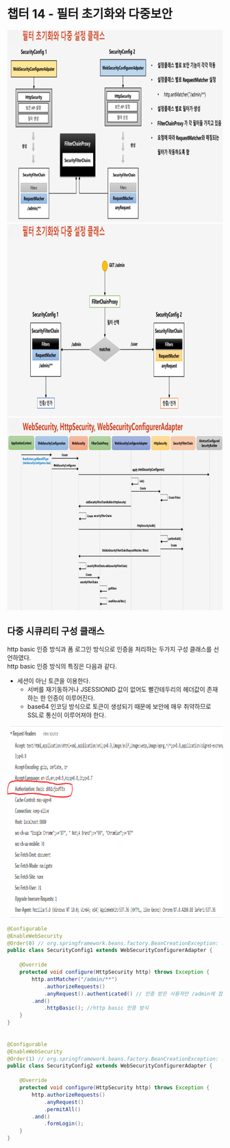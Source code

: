 # 챕터 14 - 필터 초기화와 다중보안

<img src="./img/1.png" width="900" height="450">  
<img src="./img/2.png" width="900" height="450">
<img src="./img/3.png" width="900" height="450">


## 다중 시큐리티 구성 클래스

http basic 인증 방식과 폼 로그인 방식으로 인증을 처리하는 두가지 구성 클래스를 선언하였다.  
http basic 인증 방식의 특징은 다음과 같다.  
- 세션이 아닌 토큰을 이용한다.
  - 서버를 재기동하거나 JSESSIONID 값이 없어도 빨간테두리의 헤더값이 존재하는 한 인증이 이루어진다.
  - base64 인코딩 방식으로 토큰이 생성되기 때문에 보안에 매우 취약하므로 SSL로 통신이 이루어져야 한다.

<img src="./img/httpbasic.png" width="900" height="450">

```java
@Configurable
@EnableWebSecurity
@Order(0) // org.springframework.beans.factory.BeanCreationException: ... @Order on WebSecurityConfigurers must be unique 에러 방지
public class SecurityConfig1 extends WebSecurityConfigurerAdapter {

    @Override
    protected void configure(HttpSecurity http) throws Exception {
        http.antMatcher("/admin/**")
            .authorizeRequests()
            .anyRequest().authenticated() // 인증 받은 사용자만 /admin에 접근
        .and()
            .httpBasic(); //http basic 인증 방식
    }
}


@Configurable
@EnableWebSecurity
@Order(1) // org.springframework.beans.factory.BeanCreationException: ... @Order on WebSecurityConfigurers must be unique 에러 방지
public class SecurityConfig2 extends WebSecurityConfigurerAdapter {

    @Override
    protected void configure(HttpSecurity http) throws Exception {
        http.authorizeRequests()
            .anyRequest()
            .permitAll()
        .and()
            .formLogin();
    }
}
```